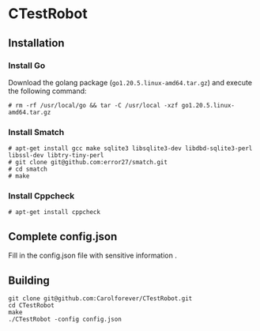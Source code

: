 # CTestRobot



## Installation



### Install Go

Download the golang package (`go1.20.5.linux-amd64.tar.gz`) and execute the following command:

```
# rm -rf /usr/local/go && tar -C /usr/local -xzf go1.20.5.linux-amd64.tar.gz
```



### Install Smatch

```
# apt-get install gcc make sqlite3 libsqlite3-dev libdbd-sqlite3-perl libssl-dev libtry-tiny-perl
# git clone git@github.com:error27/smatch.git
# cd smatch
# make
```



### Install Cppcheck

```
# apt-get install cppcheck
```



## Complete config.json

Fill in the config.json file with sensitive information .



## Building

```
git clone git@github.com:Carolforever/CTestRobot.git
cd CTestRobot
make
./CTestRobot -config config.json
```